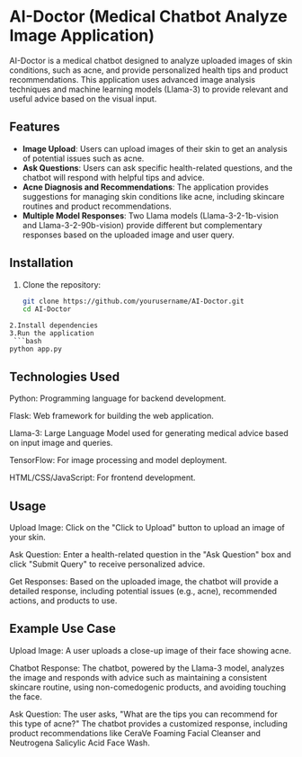 # AI-Doctor (Medical Chatbot Analyze Image Application)

AI-Doctor is a medical chatbot designed to analyze uploaded images of skin conditions, such as acne, and provide personalized health tips and product recommendations. This application uses advanced image analysis techniques and machine learning models (Llama-3) to provide relevant and useful advice based on the visual input.

## Features

- **Image Upload**: Users can upload images of their skin to get an analysis of potential issues such as acne.
- **Ask Questions**: Users can ask specific health-related questions, and the chatbot will respond with helpful tips and advice.
- **Acne Diagnosis and Recommendations**: The application provides suggestions for managing skin conditions like acne, including skincare routines and product recommendations.
- **Multiple Model Responses**: Two Llama models (Llama-3-2-1b-vision and Llama-3-2-90b-vision) provide different but complementary responses based on the uploaded image and user query.

## Installation

1. Clone the repository:
   ```bash
   git clone https://github.com/yourusername/AI-Doctor.git
   cd AI-Doctor
```
2.Install dependencies
3.Run the application
 ```bash
python app.py
```
## Technologies Used

Python: Programming language for backend development.

Flask: Web framework for building the web application.

Llama-3: Large Language Model used for generating medical advice based on input image and queries.

TensorFlow: For image processing and model deployment.

HTML/CSS/JavaScript: For frontend development.

## Usage

Upload Image: Click on the "Click to Upload" button to upload an image of your skin.

Ask Question: Enter a health-related question in the "Ask Question" box and click "Submit Query" to receive personalized advice.

Get Responses: Based on the uploaded image, the chatbot will provide a detailed response, including potential issues (e.g., acne), recommended actions, and products to use.

## Example Use Case

Upload Image: A user uploads a close-up image of their face showing acne.

Chatbot Response: The chatbot, powered by the Llama-3 model, analyzes the image and responds with advice such as maintaining a consistent skincare routine, using non-comedogenic products, and avoiding touching the face.

Ask Question: The user asks, "What are the tips you can recommend for this type of acne?" The chatbot provides a customized response, including product recommendations like CeraVe Foaming Facial Cleanser and Neutrogena Salicylic Acid Face Wash.
